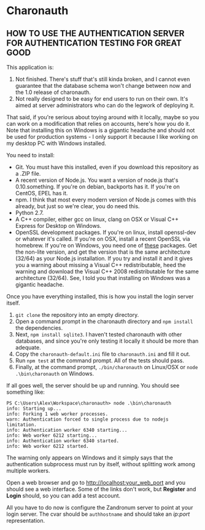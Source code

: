 Charonauth
==========



HOW TO USE THE AUTHENTICATION SERVER FOR AUTHENTICATION TESTING FOR GREAT GOOD
------------------------------------------------------------------------------

This application is:

1. Not finished.  There's stuff that's still kinda broken, and I cannot even guarantee that the database schema won't change between now and the 1.0 release of charonauth.
2. Not really designed to be easy for end users to run on their own.  It's aimed at server administrators who can do the legwork of deploying it.

That said, if you're serious about toying around with it locally, maybe so you can work on a modification that relies on accounts, here's how you do it.  Note that installing this on Windows is a gigantic headache and should not be used for production systems - I only support it because I like working on my desktop PC with Windows installed.

You need to install:

* Git.  You must have this installed, even if you download this repository as a .ZIP file.
* A recent version of Node.js. You want a version of node.js that's 0.10.something.  If you're on debian, backports has it. If you're on CentOS, EPEL has it.
* npm.  I think that most every modern version of Node.js comes with this already, but just so we're clear, you do need this.
* Python 2.7.
* A C++ compiler, either gcc on linux, clang on OSX or Visual C++ Express for Desktop on Windows.
* OpenSSL development packages.  If you're on linux, install openssl-dev or whatever it's called. If you're on OSX, install a recent OpenSSL via homebrew.  If you're on Windows, you need one of [these](https://slproweb.com/products/Win32OpenSSL.html) packages.  Get the non-lite version, and get the version that is the same architecture (32/64) as your Node.js installation.  If you try and install it and it gives you a warning about missing a Visual C++ redistributable, heed the warning and download the Visual C++ 2008 redistributable for the same architecture (32/64).  See, I told you that installing on Windows was a gigantic headache.

Once you have everything installed, this is how you install the login server itself.

1. `git clone` the repository into an empty directory.
2. Open a command prompt in the charonauth directory and `npm install` the dependencies.
3. Next, `npm install sqlite3`.  I haven't tested charonauth with other databases, and since you're only testing it locally it should be more than adequate.
4. Copy the `charonauth-default.ini` file to `charonauth.ini` and fill it out.
5. Run `npm test` at the command prompt.  All of the tests should pass.
6. Finally, at the command prompt, `./bin/charonauth` on Linux/OSX or `node .\bin\charonauth` on Windows.

If all goes well, the server should be up and running. You should see something like:

    PS C:\Users\Alex\Workspace\charonauth> node .\bin\charonauth
    info: Starting up...
    info: Forking 1 web worker processes.
    warn: Authentication forced to single process due to nodejs limitation.
    info: Authentication worker 6340 starting...
    info: Web worker 6212 starting...
    info: Authentication worker 6340 started.
    info: Web worker 6212 started.

The warning only appears on Windows and it simply says that the authentication subprocess must run by itself, without splitting work among multiple workers.

Open a web browser and go to <http://localhost:your_web_port> and you should see a web interface.  Some of the links don't work, but __Register__ and __Login__ should, so you can add a test account.

All you have to do now is configure the Zandronum server to point at your login server.  The cvar should be `authhostname` and should take an _ip:port_ representation.
